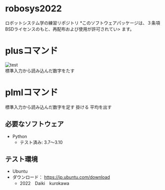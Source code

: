 # robosys2022
ロボットシステム学の練習リポジトリ
*このソフトウェアパッケージは、３条項BSDライセンスのもと、再配布および使用が許可されてい>    ます。
# plusコマンド
![test](https://github.com/21C1043kurokawa/robosys2022/actions/workflows/test.yml/badge.svg)  
標準入力から読み込んだ数字をたす


# plmlコマンド
標準入力から読み込んだ数字を足す 掛ける 平均を出す
## 必要なソフトウェア
* Python
  * テスト済み: 3.7〜3.10

## テスト環境
* Ubuntu 
 * ダウンロード： https://jp.ubuntu.com/download  
   * 2022　Daiki　kurokawa

